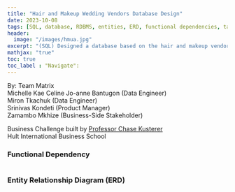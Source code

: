 ```yaml
---
title: "Hair and Makeup Wedding Vendors Database Design"
date: 2023-10-08
tags: [SQL, database, RDBMS, entities, ERD, functional dependencies, tables,data model]
header:
  image: "/images/hmua.jpg"
excerpt: "(SQL) Designed a database based on the hair and makeup vendors information in San Francisco Bay Area. This includes entities, functional dependencies, and Entity Relationship Diagram in 3NF."
mathjax: "true"
toc: true
toc_label : "Navigate":
---
```

By: Team Matrix <br>
Michelle Kae Celine Jo-anne Bantugon (Data Engineer) <br>
Miron Tkachuk (Data Engineer) <br>
Srinivas Kondeti (Product Manager) <br>
Zamambo Mkhize (Business-Side Stakeholder) <br>


Business Challenge built by [Professor Chase Kusterer](https://github.com/chase-kusterer)<br>
Hult International Business School<br>

### Functional Dependency
<img src="{{ site.url }}{{ site.baseurl }}/images/hmu_db_01.png" alt="">

### Entity Relationship Diagram (ERD)
<img src="{{ site.url }}{{ site.baseurl }}/images/hmu_db_02.png" alt="">
